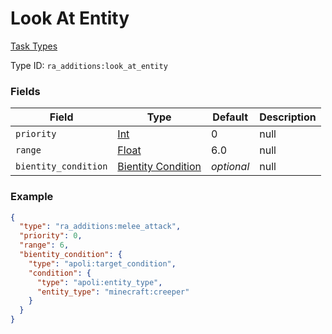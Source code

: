 # Look At Entity
[Task Types](../task_types_types.md)



Type ID: `ra_additions:look_at_entity`
### Fields
Field | Type | Default | Description
------|------|---------|-------------
`priority` | [Int](../data_types/int.md) | 0 | null
`range` | [Float](../data_types/float.md) | 6.0 | null
`bientity_condition` | [Bientity Condition](../bientity_condition_types.md) | _optional_ | null

### Example
```json
{
  "type": "ra_additions:melee_attack",
  "priority": 0,
  "range": 6,
  "bientity_condition": {
    "type": "apoli:target_condition",
    "condition": {
      "type": "apoli:entity_type",
      "entity_type": "minecraft:creeper"
    }
  }
}
```
